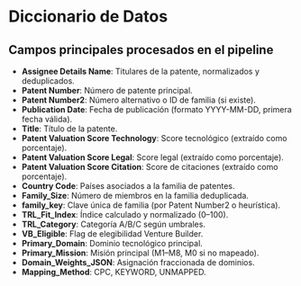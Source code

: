 # Diccionario de Datos

## Campos principales procesados en el pipeline

- **Assignee Details Name**: Titulares de la patente, normalizados y deduplicados.
- **Patent Number**: Número de patente principal.
- **Patent Number2**: Número alternativo o ID de familia (si existe).
- **Publication Date**: Fecha de publicación (formato YYYY-MM-DD, primera fecha válida).
- **Title**: Título de la patente.
- **Patent Valuation Score Technology**: Score tecnológico (extraído como porcentaje).
- **Patent Valuation Score Legal**: Score legal (extraído como porcentaje).
- **Patent Valuation Score Citation**: Score de citaciones (extraído como porcentaje).
- **Country Code**: Países asociados a la familia de patentes.
- **Family_Size**: Número de miembros en la familia deduplicada.
- **family_key**: Clave única de familia (por Patent Number2 o heurística).
- **TRL_Fit_Index**: Índice calculado y normalizado (0–100).
- **TRL_Category**: Categoría A/B/C según umbrales.
- **VB_Eligible**: Flag de elegibilidad Venture Builder.
- **Primary_Domain**: Dominio tecnológico principal.
- **Primary_Mission**: Misión principal (M1–M8, M0 si no mapeado).
- **Domain_Weights_JSON**: Asignación fraccionada de dominios.
- **Mapping_Method**: CPC, KEYWORD, UNMAPPED.
